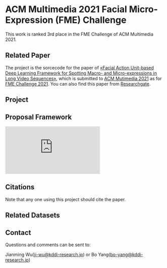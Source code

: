 # ACM Multimedia 2021 Facial Micro-Expression (FME) Challenge

This work is ranked 3rd place in the FME Challenge of ACM Multimedia 2021.

## Related Paper

The project is the sorcecode for the paper of [&laquo;Facial Action Unit-based Deep Learning Framework for Spotting Macro- and Micro-expressions in Long Video Sequences&raquo;](10.1145/3474085.3479209), which is submitted to [ACM Mutimedia 2021](https://2021.acmmm.org/) as for [FME Challenge 2021](https://megc2021.github.io/index.html). You can also find this paper from [Researchgate](https://www.researchgate.net/publication/353890502_Facial_Action_Unit-based_Deep_Learning_Framework_for_Spotting_Macro-and_Micro-expressions_in_Long_Video_Sequences).

## Project


  
## Proposal Framework
  
![1.pdf](https://github.com/KDDI-AI-Center/FME-2021/files/6985727/1.pdf)
    
## Citations

Note that any one using this project should cite the paper.

  
## Related Datasets

  
## Contact
  
Questions and comments can be sent to:

Jianming Wu(ji-wu@kddi-research.jp) or Bo Yang(bo-yang@kddi-research.jp)


  


